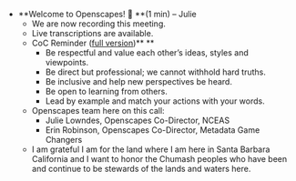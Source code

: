 
* **Welcome to Openscapes! 👋 **(1 min) – Julie
    * We are now recording this meeting. 
    * Live transcriptions are available.
    * CoC Reminder ([full version](https://www.openscapes.org/code-of-conduct/))** **
        * Be respectful and value each other’s ideas, styles and viewpoints.
        * Be direct but professional; we cannot withhold hard truths.
        * Be inclusive and help new perspectives be heard.
        * Be open to learning from others.
        * Lead by example and match your actions with your words.
    * Openscapes team here on this call: 
        * Julie Lowndes, Openscapes Co-Director, NCEAS
        * Erin Robinson, Openscapes Co-Director, Metadata Game Changers
    * I am grateful I am for the land where I am here in Santa Barbara California and I want to honor the Chumash peoples who have been and continue to be stewards of the lands and waters here.